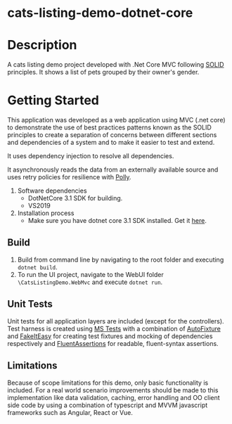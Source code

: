 # cats-listing-demo-dotnet-core

# Description
A cats listing demo project developed with .Net Core MVC following [SOLID](https://en.wikipedia.org/wiki/SOLID) principles.
It shows a list of pets grouped by their owner's gender.

# Getting Started

This application was developed as a web application using MVC (.net core) to demonstrate the use of best practices patterns known as the SOLID principles to create a separation of concerns between different sections and dependencies of a system and to make it easier to test and extend.

It uses dependency injection to resolve all dependencies.

It asynchronously reads the data from an externally available source and uses retry policies for resilience with [Polly](https://github.com/App-vNext/Polly).

1. Software dependencies
   - DotNetCore 3.1 SDK for building.
   - VS2019
2. Installation process
   - Make sure you have dotnet core 3.1 SDK installed. Get it [here](https://dotnet.microsoft.com/download).

## Build

1. Build from command line by navigating to the root folder and executing `dotnet build`.
2. To run the UI project, navigate to the WebUI folder `\CatsListingDemo.WebMvc` and execute `dotnet run`.

## Unit Tests
Unit tests for all application layers are included (except for the controllers). Test harness is created using [MS Tests](https://en.wikipedia.org/wiki/Visual_Studio_Unit_Testing_Framework) with a combination of [AutoFixture](https://github.com/AutoFixture/AutoFixture) and [FakeItEasy](https://github.com/FakeItEasy/FakeItEasy) for creating test fixtures and mocking of dependencies respectively and [FluentAssertions](https://github.com/fluentassertions/fluentassertions) for readable, fluent-syntax assertions.

## Limitations
Because of scope limitations for this demo, only basic functionality is included. For a real world scenario improvements should be made to this implementation like data validation, caching, error handling and OO client side code by using a combination of typescript and MVVM javascript frameworks such as Angular, React or Vue.

